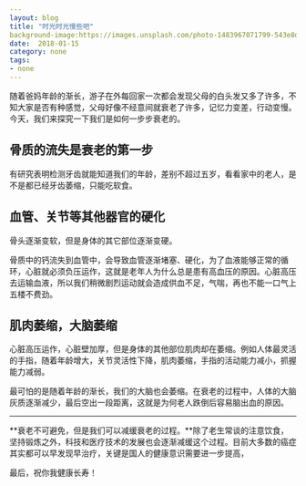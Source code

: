 ```yaml
---
layout: blog 
title: "时光时光慢些吧" 
background-image:https://images.unsplash.com/photo-1483967071799-543e8dc3d238?auto=format&fit=crop&w=1650&q=80
date:  2018-01-15 
category: none  
tags: 
- none
---
```




随着爸妈年龄的渐长，游子在外每回家一次都会发现父母的白头发又多了许多，不知大家是否有种感觉，父母好像不经意间就衰老了许多，记忆力变差，行动变慢。今天，我们来探究一下我们是如何一步步衰老的。

## 骨质的流失是衰老的第一步 ##
有研究表明检测牙齿就能知道我们的年龄，差别不超过五岁，看看家中的老人，是不是都已经牙齿萎缩，只能吃软食。

## 血管、关节等其他器官的硬化 ##
骨头逐渐变软，但是身体的其它部位逐渐变硬。

骨质中的钙流失到血管中，会导致血管逐渐堵塞、硬化，为了血液能够正常的循环，心脏就必须负压运作，这就是老年人为什么总是患有高血压的原因。心脏高压去运输血液，所以我们稍微剧烈运动就会造成供血不足，气喘，再也不能一口气上五楼不费劲。

## 肌肉萎缩，大脑萎缩 ##
心脏高压运作，心脏壁加厚，但是身体的其他部位肌肉却在萎缩。例如人体最灵活的手指，随着年龄增大，关节灵活性下降，肌肉萎缩，手指的活动能力减小，抓握能力减弱。

最可怕的是随着年龄的渐长，我们的大脑也会萎缩。在衰老的过程中，人体的大脑灰质逐渐减少，最后空出一段距离，这就是为何老人跌倒后容易脑出血的原因。

---

**衰老不可避免，但是我们可以减缓衰老的过程。**除了老生常谈的注意饮食，坚持锻炼之外，科技和医疗技术的发展也会逐渐减缓这个过程。目前大多数的癌症其实都可以早发现早治疗，关键是国人的健康意识需要进一步提高，

最后，祝你我健康长寿！

